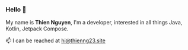### Hello 👋

My name is <b>Thien Nguyen</b>, I'm a developer, interested in all things Java, Kotlin, Jetpack Compose.

📫  I can be reached at [hi@thienng23.site](mailto:hi@thienng23.site)
